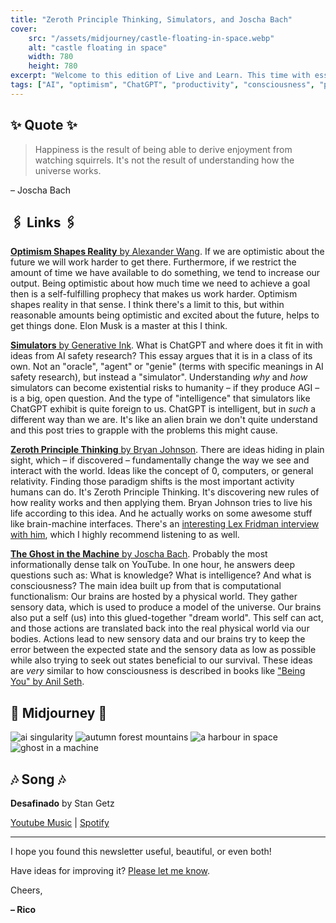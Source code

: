 ```yaml
---
title: "Zeroth Principle Thinking, Simulators, and Joscha Bach"
cover:
    src: "/assets/midjourney/castle-floating-in-space.webp"
    alt: "castle floating in space"
    width: 780
    height: 780
excerpt: "Welcome to this edition of Live and Learn. This time with essays on how to shape the future, my favorite talk from Joscha Bach, and an article describing what makes ChatGPT different from an AI security perspective. Enjoy."
tags: ["AI", "optimism", "ChatGPT", "productivity", "consciousness", "philosophy", "psychology", "ideas"]
---
```


## ✨ Quote ✨

> Happiness is the result of being able to derive enjoyment from watching squirrels. It's not the result of understanding how the universe works. 

– Joscha Bach

## 🖇️ Links 🖇️

[**Optimism Shapes Reality** by Alexander Wang](https://alexw.substack.com/p/optimism-shapes-reality). If we are optimistic about the future we will work harder to get there. Furthermore, if we restrict the amount of time we have available to do something, we tend to increase our output. Being optimistic about how much time we need to achieve a goal then is a self-fulfilling prophecy that makes us work harder. Optimism shapes reality in that sense. I think there's a limit to this, but within reasonable amounts being optimistic and excited about the future, helps to get things done. Elon Musk is a master at this I think.

[**Simulators** by Generative Ink](https://generative.ink/posts/simulators/). What is ChatGPT and where does it fit in with ideas from AI safety research? This essay argues that it is in a class of its own. Not an "oracle", "agent" or "genie" (terms with specific meanings in AI safety research), but instead a "simulator". Understanding *why* and *how* simulators can become existential risks to humanity – if they produce AGI – is a big, open question. And the type of "intelligence" that simulators like ChatGPT exhibit is quite foreign to us. ChatGPT is intelligent, but in *such* a different way than we are. It's like an alien brain we don't quite understand and this post tries to grapple with the problems this might cause.

[**Zeroth Principle Thinking** by Bryan Johnson](https://medium.com/future-literacy/zeroth-principles-thinking-9376d0b7e7f5). There are ideas hiding in plain sight, which – if discovered – fundamentally change the way we see and interact with the world. Ideas like the concept of 0, computers, or general relativity. Finding those paradigm shifts is the most important activity humans can do. It's Zeroth Principle Thinking. It's discovering new rules of how reality works and then applying them. Bryan Johnson tries to live his life according to this idea. And he actually works on some awesome stuff like brain-machine interfaces. There's an [interesting Lex Fridman interview with him](https://lexfridman.com/bryan-johnson/), which I highly recommend listening to as well.

[**The Ghost in the Machine** by Joscha Bach](https://www.youtube.com/watch?v=e3K5UxWRRuY). Probably the most informationally dense talk on YouTube. In one hour, he answers deep questions such as: What is knowledge? What is intelligence? And what is consciousness? The main idea built up from that is computational functionalism: Our brains are hosted by a physical world. They gather sensory data, which is used to produce a model of the universe. Our brains also put a self (us) into this glued-together "dream world". This self can act, and those actions are translated back into the real physical world via our bodies. Actions lead to new sensory data and our brains try to keep the error between the expected state and the sensory data as low as possible while also trying to seek out states beneficial to our survival. These ideas are *very* similar to how consciousness is described in books like ["Being You" by Anil Seth](https://www.trebeljahr.com/booknotes/being-you).


## 🌌 Midjourney 🌌

![ai singularity](/assets/midjourney/ai-singularity.webp)
![autumn forest mountains](/assets/midjourney/autumn-forest-mountains.webp)
![a harbour in space](/assets/midjourney/a-harbour-in-space-2.webp)
![ghost in a machine](/assets/midjourney/ghost-in-a-machine.webp)

## 🎶 Song 🎶

**Desafinado** by Stan Getz

[Youtube Music](https://music.youtube.com/watch?v=QMNmpmgldts) | [Spotify](https://open.spotify.com/track/2tcfbkABIwzpepPyaFsYF4)

---

I hope you found this newsletter useful, beautiful, or even both!

Have ideas for improving it? [Please let me know](https://airtable.com/shro1VeyG4lkNXkx2).

Cheers,

**– Rico**